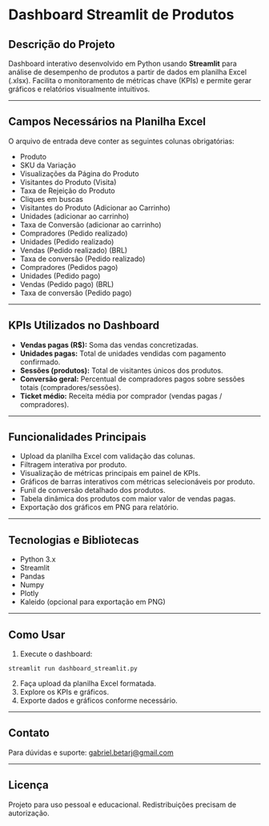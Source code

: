 # Dashboard Streamlit de Produtos

## Descrição do Projeto

Dashboard interativo desenvolvido em Python usando **Streamlit** para análise de desempenho de produtos a partir de dados em planilha Excel (.xlsx). Facilita o monitoramento de métricas chave (KPIs) e permite gerar gráficos e relatórios visualmente intuitivos.

---

## Campos Necessários na Planilha Excel

O arquivo de entrada deve conter as seguintes colunas obrigatórias:

- Produto
- SKU da Variação
- Visualizações da Página do Produto
- Visitantes do Produto (Visita)
- Taxa de Rejeição do Produto
- Cliques em buscas
- Visitantes do Produto (Adicionar ao Carrinho)
- Unidades (adicionar ao carrinho)
- Taxa de Conversão (adicionar ao carrinho)
- Compradores (Pedido realizado)
- Unidades (Pedido realizado)
- Vendas (Pedido realizado) (BRL)
- Taxa de conversão (Pedido realizado)
- Compradores (Pedidos pago)
- Unidades (Pedido pago)
- Vendas (Pedido pago) (BRL)
- Taxa de conversão (Pedido pago)

---

## KPIs Utilizados no Dashboard

- **Vendas pagas (R$):** Soma das vendas concretizadas.
- **Unidades pagas:** Total de unidades vendidas com pagamento confirmado.
- **Sessões (produtos):** Total de visitantes únicos dos produtos.
- **Conversão geral:** Percentual de compradores pagos sobre sessões totais (compradores/sessões).
- **Ticket médio:** Receita média por comprador (vendas pagas / compradores).

---

## Funcionalidades Principais

- Upload da planilha Excel com validação das colunas.
- Filtragem interativa por produto.
- Visualização de métricas principais em painel de KPIs.
- Gráficos de barras interativos com métricas selecionáveis por produto.
- Funil de conversão detalhado dos produtos.
- Tabela dinâmica dos produtos com maior valor de vendas pagas.
- Exportação dos gráficos em PNG para relatório.

---

## Tecnologias e Bibliotecas

- Python 3.x
- Streamlit
- Pandas
- Numpy
- Plotly
- Kaleido (opcional para exportação em PNG)

---

## Como Usar

1. Execute o dashboard:
```
streamlit run dashboard_streamlit.py
```
2. Faça upload da planilha Excel formatada.
3. Explore os KPIs e gráficos.
4. Exporte dados e gráficos conforme necessário.

---

## Contato

Para dúvidas e suporte: gabriel.betarj@gmail.com

---

## Licença

Projeto para uso pessoal e educacional. Redistribuições precisam de autorização.
